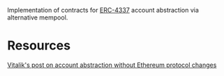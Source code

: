 Implementation of contracts for [ERC-4337](https://eips.ethereum.org/EIPS/eip-4337) account abstraction via alternative mempool.

# Resources

[Vitalik's post on account abstraction without Ethereum protocol changes](https://bitindi.medium.com/what-is-erc-4337-account-abstraction-d4eac8033934)
